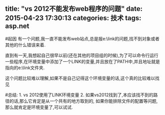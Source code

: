 title: "vs 2012不能发布web程序的问题"
date: 2015-04-23 17:30:13
categories: 技术
tags: asp.net
---

#起因
有一个问题,我一直不能发布web站点,总是报e:\link的问题,找不到对象或者其他的什么错误来着.

直到有一天,我想起自己很早以前(还在其他的项目组的时候),为了可以命令行运行一些程序,在环境变量中添加了一个LINK的变量,并且放在了PATH中,并且地址就是指向的e:\link文件夹.

这个问题比较难以理解,如果不是自己记得这个环境变量的话,这个真的比较难以找见


#总结:
    1. vs 2012使用了LINK环境变量
    2. 如果vs2012找到了,本应该找不到的路径的话,那么它肯定是从一个共有的地方取到的,
    如果你能排除文件的配置等问题,那么就肯定是环境变量了,可以试试.
